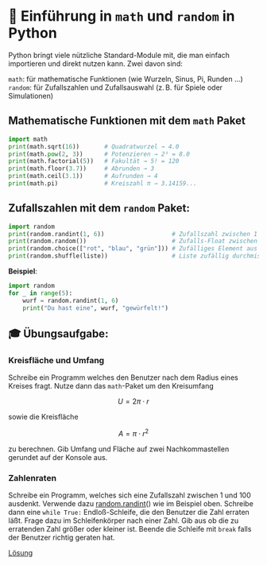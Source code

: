 # 🧮 Einführung in `math` und `random` in Python

Python bringt viele nützliche Standard-Module mit, die man einfach importieren und direkt nutzen kann. Zwei davon sind:

`math`: für mathematische Funktionen (wie Wurzeln, Sinus, Pi, Runden …)
`random`: für Zufallszahlen und Zufallsauswahl (z. B. für Spiele oder Simulationen)

## Mathematische Funktionen mit dem `math` Paket
```python
import math
print(math.sqrt(16))       # Quadratwurzel → 4.0
print(math.pow(2, 3))      # Potenzieren → 2³ = 8.0
print(math.factorial(5))   # Fakultät → 5! = 120
print(math.floor(3.7))     # Abrunden → 3
print(math.ceil(3.1))      # Aufrunden → 4
print(math.pi)             # Kreiszahl π → 3.14159...
```

## Zufallszahlen mit dem `random` Paket:
```python
import random
print(random.randint(1, 6))                   # Zufallszahl zwischen 1 und 6 (inkl.)
print(random.random())                        # Zufalls-Float zwischen 0.0 und 1.0
print(random.choice(["rot", "blau", "grün"])) # Zufälliges Element aus Liste
print(random.shuffle(liste))                  # Liste zufällig durchmischen (in-place)
```

**Beispiel**: 
```python
import random
for _ in range(5):
    wurf = random.randint(1, 6)
    print("Du hast eine", wurf, "gewürfelt!")
```    

## 🎓 Übungsaufgabe:
### Kreisfläche und Umfang
Schreibe ein Programm welches den Benutzer nach dem Radius eines Kreises fragt. Nutze dann das `math`-Paket um den Kreisumfang 

$$U = 2\pi\cdot r$$ 

sowie die Kreisfläche 

$$A = \pi\cdot r^2$$ 

zu berechnen. Gib Umfang und Fläche auf zwei Nachkommastellen gerundet auf der Konsole aus. 
### Zahlenraten
Schreibe ein Programm, welches sich eine Zufallszahl zwischen 1 und 100 ausdenkt. Verwende dazu
[random.randint](https://www.w3schools.com/python/ref_random_randint.asp)() wie im Beispiel oben. Schreibe dann eine `while True:` Endloß-Schleife, die den Benutzer die Zahl erraten läßt. Frage dazu im Schleifenkörper nach einer Zahl. Gib aus ob die zu erratenden Zahl größer oder kleiner ist. Beende die Schleife mit `break` falls der Benutzer richtig geraten hat. 

[Lösung](zahlenratensolution.md)